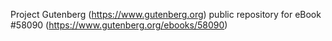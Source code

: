 Project Gutenberg (https://www.gutenberg.org) public repository for
eBook #58090 (https://www.gutenberg.org/ebooks/58090)
